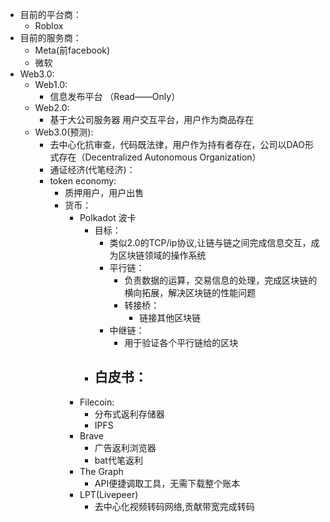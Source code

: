 - 目前的平台商：
    - Roblox
- 目前的服务商：
    - Meta(前facebook)
    - 微软
- Web3.0:
    - Web1.0:
        - 信息发布平台 （Read——Only）
    - Web2.0:
        - 基于大公司服务器 用户交互平台，用户作为商品存在
    - Web3.0(预测):
        - 去中心化抗审查，代码既法律，用户作为持有者存在，公司以DAO形式存在（Decentralized Autonomous Organization）
        - 通证经济(代笔经济)：
        - token economy:
            - 质押用户，用户出售
            - 货币：
              - Polkadot 波卡
                - 目标：
                  - 类似2.0的TCP/ip协议,让链与链之间完成信息交互，成为区块链领域的操作系统
                  - 平行链：
                    - 负责数据的运算，交易信息的处理，完成区块链的横向拓展，解决区块链的性能问题
                    - 转接桥：
                      - 链接其他区块链
                  - 中继链：
                    - 用于验证各个平行链给的区块
                - 白皮书：
                  - 
              - Filecoin:
                - 分布式返利存储器
                - IPFS
              - Brave
                - 广告返利浏览器
                - bat代笔返利
              - The Graph
                - API便捷调取工具，无需下载整个账本
              - LPT(Livepeer)
                - 去中心化视频转码网络,贡献带宽完成转码